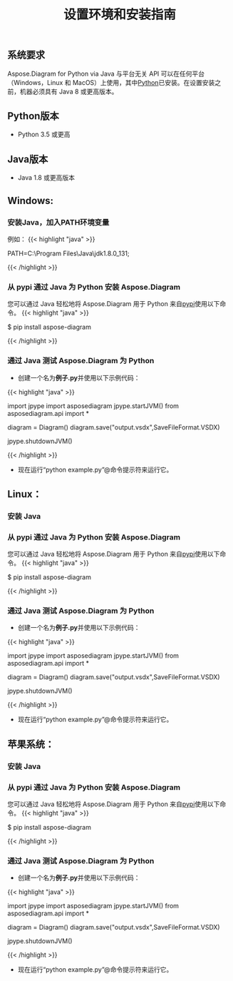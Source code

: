 ﻿---
title: 设置环境和安装指南
type: docs
weight: 20
url: /zh/python-java/setup-environment-and-installation-guidelines/
aliases: [/java/aspose-diagram-for-python-via-java-system-requirements/, /pythonjava/system-requirements/]
keywords: python, visio, instal
description: 通过 Java 为 Python 设置 Aspose.Diagram 和安装指南
---
## **系统要求**
 Aspose.Diagram for Python via Java 与平台无关 API 可以在任何平台（Windows，Linux 和 MacOS）上使用，其中[Python](https://www.python.org/downloads/)已安装。在设置安装之前，机器必须具有 Java 8 或更高版本。

## **Python版本**
- Python 3.5 或更高
## **Java版本**
- Java 1.8 或更高版本

## **Windows:**
### **安装Java，加入PATH环境变量**
例如：
{{< highlight "java" >}}

PATH=C:\Program Files\Java\jdk1.8.0_131;

{{< /highlight >}}
  
### **从 pypi 通过 Java 为 Python 安装 Aspose.Diagram**
您可以通过 Java 轻松地将 Aspose.Diagram 用于 Python 来自[pypi](https://pypi.org/project/aspose-diagram/)使用以下命令。
{{< highlight "java" >}}

 $ pip install aspose-diagram

{{< /highlight >}}

### **通过 Java 测试 Aspose.Diagram 为 Python**
- 创建一个名为**例子.py**并使用以下示例代码：

{{< highlight "java" >}}

import jpype
import asposediagram
jpype.startJVM()
from asposediagram.api import *

diagram = Diagram()
diagram.save("output.vsdx",SaveFileFormat.VSDX)

jpype.shutdownJVM()

{{< /highlight >}}

- 现在运行“python example.py”@命令提示符来运行它。

## **Linux：**
### **安装 Java**
  
### **从 pypi 通过 Java 为 Python 安装 Aspose.Diagram**
您可以通过 Java 轻松地将 Aspose.Diagram 用于 Python 来自[pypi](https://pypi.org/project/aspose-diagram/)使用以下命令。
{{< highlight "java" >}}

 $ pip install aspose-diagram

{{< /highlight >}}

### **通过 Java 测试 Aspose.Diagram 为 Python**
- 创建一个名为**例子.py**并使用以下示例代码：

{{< highlight "java" >}}

import jpype
import asposediagram
jpype.startJVM()
from asposediagram.api import *

diagram = Diagram()
diagram.save("output.vsdx",SaveFileFormat.VSDX)

jpype.shutdownJVM()

{{< /highlight >}}

- 现在运行“python example.py”@命令提示符来运行它。

## **苹果系统：**
### **安装 Java**
  
### **从 pypi 通过 Java 为 Python 安装 Aspose.Diagram**
您可以通过 Java 轻松地将 Aspose.Diagram 用于 Python 来自[pypi](https://pypi.org/project/aspose-diagram/)使用以下命令。
{{< highlight "java" >}}

 $ pip install aspose-diagram

{{< /highlight >}}

### **通过 Java 测试 Aspose.Diagram 为 Python**
- 创建一个名为**例子.py**并使用以下示例代码：

{{< highlight "java" >}}

import jpype
import asposediagram
jpype.startJVM()
from asposediagram.api import *

diagram = Diagram()
diagram.save("output.vsdx",SaveFileFormat.VSDX)

jpype.shutdownJVM()

{{< /highlight >}}

- 现在运行“python example.py”@命令提示符来运行它。

